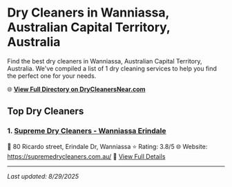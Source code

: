 # Dry Cleaners in Wanniassa, Australian Capital Territory, Australia

Find the best dry cleaners in Wanniassa, Australian Capital Territory, Australia. We've compiled a list of 1 dry cleaning services to help you find the perfect one for your needs.

🌐 **[View Full Directory on DryCleanersNear.com](https://drycleanersnear.com/city/Australia/Australian%20Capital%20Territory/Wanniassa)**

## Top Dry Cleaners

### 1. [Supreme Dry Cleaners - Wanniassa Erindale](https://drycleanersnear.com/dryCleaner/68a28943e025a3a8d28d39ff/supreme-dry-cleaners-wanniassa-erindale)
📍 80 Ricardo street, Erindale Dr, Wanniassa
⭐ Rating: 3.8/5
🌐 Website: https://supremedrycleaners.com.au/
🔗 [View Full Details](https://drycleanersnear.com/dryCleaner/68a28943e025a3a8d28d39ff/supreme-dry-cleaners-wanniassa-erindale)


---

*Last updated: 8/29/2025*

